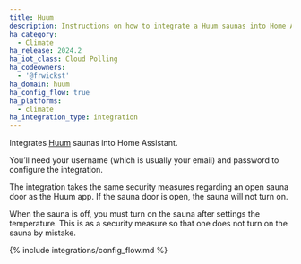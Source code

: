 ```yaml
---
title: Huum
description: Instructions on how to integrate a Huum saunas into Home Assistant.
ha_category:
  - Climate
ha_release: 2024.2
ha_iot_class: Cloud Polling
ha_codeowners:
  - '@frwickst'
ha_domain: huum
ha_config_flow: true
ha_platforms:
  - climate
ha_integration_type: integration
---
```


Integrates [Huum](https://huum.eu/) saunas into Home Assistant.

You’ll need your username (which is usually your email) and password to configure the integration.

The integration takes the same security measures regarding an open sauna door as the Huum app.
If the sauna door is open, the sauna will not turn on.

<div class='note info'>

When the sauna is off, you must turn on the sauna after settings the temperature.
This is as a security measure so that one does not turn on the
sauna by mistake.

</div>

{% include integrations/config_flow.md %}
